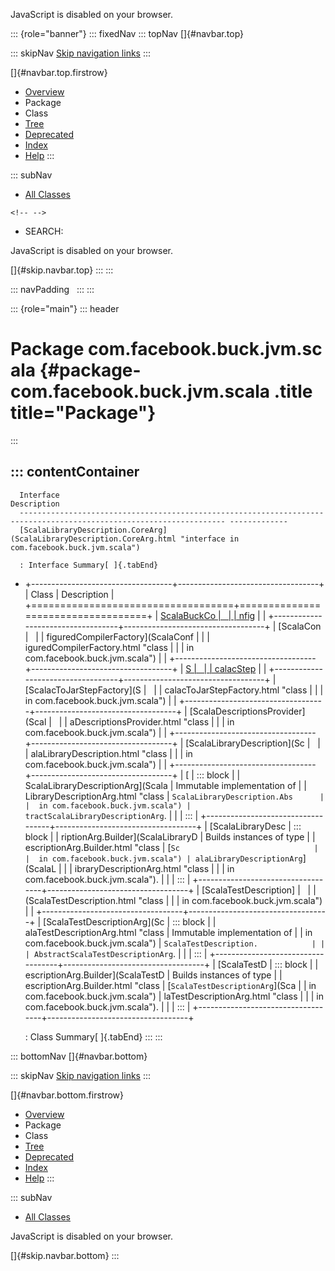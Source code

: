 <div>

JavaScript is disabled on your browser.

</div>

::: {role="banner"}
::: fixedNav
::: topNav
[]{#navbar.top}

::: skipNav
[Skip navigation links](#skip.navbar.top "Skip navigation links")
:::

[]{#navbar.top.firstrow}

-   [Overview](../../../../../index.html)
-   Package
-   Class
-   [Tree](package-tree.html)
-   [Deprecated](../../../../../deprecated-list.html)
-   [Index](../../../../../index-all.html)
-   [Help](../../../../../help-doc.html)
:::

::: subNav
-   [All Classes](../../../../../allclasses.html)

```{=html}
<!-- -->
```
-   SEARCH:

<div>

<div>

JavaScript is disabled on your browser.

</div>

</div>

[]{#skip.navbar.top}
:::
:::

::: navPadding
 
:::
:::

::: {role="main"}
::: header
# Package com.facebook.buck.jvm.scala {#package-com.facebook.buck.jvm.scala .title title="Package"}
:::

::: contentContainer
-   
      Interface                                                                                                            Description
      -------------------------------------------------------------------------------------------------------------------- -------------
      [ScalaLibraryDescription.CoreArg](ScalaLibraryDescription.CoreArg.html "interface in com.facebook.buck.jvm.scala")    

      : Interface Summary[ ]{.tabEnd}

-   +-----------------------------------+-----------------------------------+
    | Class                             | Description                       |
    +===================================+===================================+
    | [ScalaBuckCo                      |                                   |
    | nfig](ScalaBuckConfig.html "class |                                   |
    |  in com.facebook.buck.jvm.scala") |                                   |
    +-----------------------------------+-----------------------------------+
    | [ScalaCon                         |                                   |
    | figuredCompilerFactory](ScalaConf |                                   |
    | iguredCompilerFactory.html "class |                                   |
    |  in com.facebook.buck.jvm.scala") |                                   |
    +-----------------------------------+-----------------------------------+
    | [S                                |                                   |
    | calacStep](ScalacStep.html "class |                                   |
    |  in com.facebook.buck.jvm.scala") |                                   |
    +-----------------------------------+-----------------------------------+
    | [ScalacToJarStepFactory](S        |                                   |
    | calacToJarStepFactory.html "class |                                   |
    |  in com.facebook.buck.jvm.scala") |                                   |
    +-----------------------------------+-----------------------------------+
    | [ScalaDescriptionsProvider](Scal  |                                   |
    | aDescriptionsProvider.html "class |                                   |
    |  in com.facebook.buck.jvm.scala") |                                   |
    +-----------------------------------+-----------------------------------+
    | [ScalaLibraryDescription](Sc      |                                   |
    | alaLibraryDescription.html "class |                                   |
    |  in com.facebook.buck.jvm.scala") |                                   |
    +-----------------------------------+-----------------------------------+
    | [                                 | ::: block                         |
    | ScalaLibraryDescriptionArg](Scala | Immutable implementation of       |
    | LibraryDescriptionArg.html "class | `ScalaLibraryDescription.Abs      |
    |  in com.facebook.buck.jvm.scala") | tractScalaLibraryDescriptionArg`. |
    |                                   | :::                               |
    +-----------------------------------+-----------------------------------+
    | [ScalaLibraryDesc                 | ::: block                         |
    | riptionArg.Builder](ScalaLibraryD | Builds instances of type          |
    | escriptionArg.Builder.html "class | [`Sc                              |
    |  in com.facebook.buck.jvm.scala") | alaLibraryDescriptionArg`](ScalaL |
    |                                   | ibraryDescriptionArg.html "class  |
    |                                   | in com.facebook.buck.jvm.scala"). |
    |                                   | :::                               |
    +-----------------------------------+-----------------------------------+
    | [ScalaTestDescription]            |                                   |
    | (ScalaTestDescription.html "class |                                   |
    |  in com.facebook.buck.jvm.scala") |                                   |
    +-----------------------------------+-----------------------------------+
    | [ScalaTestDescriptionArg](Sc      | ::: block                         |
    | alaTestDescriptionArg.html "class | Immutable implementation of       |
    |  in com.facebook.buck.jvm.scala") | `ScalaTestDescription.            |
    |                                   | AbstractScalaTestDescriptionArg`. |
    |                                   | :::                               |
    +-----------------------------------+-----------------------------------+
    | [ScalaTestD                       | ::: block                         |
    | escriptionArg.Builder](ScalaTestD | Builds instances of type          |
    | escriptionArg.Builder.html "class | [`ScalaTestDescriptionArg`](Sca   |
    |  in com.facebook.buck.jvm.scala") | laTestDescriptionArg.html "class  |
    |                                   | in com.facebook.buck.jvm.scala"). |
    |                                   | :::                               |
    +-----------------------------------+-----------------------------------+

    : Class Summary[ ]{.tabEnd}
:::
:::

::: bottomNav
[]{#navbar.bottom}

::: skipNav
[Skip navigation links](#skip.navbar.bottom "Skip navigation links")
:::

[]{#navbar.bottom.firstrow}

-   [Overview](../../../../../index.html)
-   Package
-   Class
-   [Tree](package-tree.html)
-   [Deprecated](../../../../../deprecated-list.html)
-   [Index](../../../../../index-all.html)
-   [Help](../../../../../help-doc.html)
:::

::: subNav
-   [All Classes](../../../../../allclasses.html)

<div>

<div>

JavaScript is disabled on your browser.

</div>

</div>

[]{#skip.navbar.bottom}
:::
